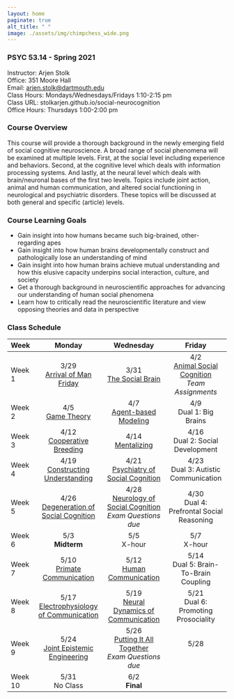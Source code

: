 ```yaml
---
layout: home
paginate: true
alt_title: " "
image: ./assets/img/chimpchess_wide.png
---
```


### PSYC 53.14 - Spring 2021
Instructor: Arjen Stolk  
Office: 351 Moore Hall  
Email: arjen.stolk@dartmouth.edu  
Class Hours: Mondays/Wednesdays/Fridays 1:10-2:15 pm  
Class URL: stolkarjen.github.io/social-neurocognition  
Office Hours: Thursdays 1:00-2:00 pm

### Course Overview
This course will provide a thorough background in the newly emerging field of social cognitive neuroscience. A broad range of social phenomena will be examined at multiple levels. First, at the social level including experience and behaviors. Second, at the cognitive level which deals with information processing systems. And lastly, at the neural level which deals with brain/neuronal bases of the first two levels. Topics include joint action, animal and human communication, and altered social functioning in neurological and psychiatric disorders. These topics will be discussed at both general and specific (article) levels.

### Course Learning Goals
-	Gain insight into how humans became such big-brained, other-regarding apes
-	Gain insight into how human brains developmentally construct and pathologically lose an understanding of mind
-	Gain insight into how human brains achieve mutual understanding and how this elusive capacity underpins social interaction, culture, and society
-	Get a thorough background in neuroscientific approaches for advancing our understanding of human social phenomena  
-	Learn how to critically read the neuroscientific literature and view opposing theories and data in perspective

### Class Schedule
| Week         |     Monday     |   Wednesday   |     Friday    |
| :---         |     :---:      |     :---:     |     :---:     |
| Week 1       | 3/29 <br /> [Arrival of Man Friday](./book/L01-ManFriday.md) | 3/31 <br /> [The Social Brain](./book/L02-SocialBrain.md) | 4/2 <br /> [Animal Social Cognition](./book/L03-AnimalSocialCognition.md) <br /> *Team Assignments* |
| Week 2       | 4/5 <br /> [Game Theory](./book/L04-GameTheory.md) | 4/7 <br /> [Agent-based Modeling](./book/L05-AgentBasedModeling.md) | 4/9 <br /> Dual 1: Big Brains |
| Week 3       | 4/12 <br /> [Cooperative Breeding](./book/L06-CooperativeBreeding.md) | 4/14 <br /> [Mentalizing](./book/L07-Mentalizing.md) | 4/16 <br /> Dual 2: Social Development |
| Week 4       | 4/19 <br /> [Constructing Understanding](./book/L08-ConstructingUnderstanding.md) | 4/21 <br /> [Psychiatry of Social Cognition](./book/L09-PsychiatrySocialCognition.md) | 4/23 <br /> Dual 3: Autistic Communication |
| Week 5       | 4/26 <br /> [Degeneration of Social Cognition](./book/L10-DegenerationSocialCognition.md) | 4/28 <br /> [Neurology of Social Cognition](./book/L11-NeurologySocialCognition.md) <br /> *Exam Questions due* | 4/30 <br /> Dual 4: Prefrontal Social Reasoning |
| Week 6       | 5/3 <br /> **Midterm** | 5/5 <br /> X-hour | 5/7 <br /> X-hour |
| Week 7       | 5/10 <br /> [Primate Communication](./book/L12-PrimateCommunication.md) | 5/12 <br /> [Human Communication](./book/L13-HumanCommunication.md) | 5/14 <br /> Dual 5: Brain-To-Brain Coupling |
| Week 8       | 5/17 <br /> [Electrophysiology of Communication](./book/L14-ElectrophysiologyCommunication.md) | 5/19 <br /> [Neural Dynamics of Communication](./book/L15-NeuralDynamicsCommunication.md) | 5/21 <br /> Dual 6: Promoting Prosociality |
| Week 9       | 5/24 <br /> [Joint Epistemic Engineering](./book/L16-JointEpistemicEngineering.md) | 5/26 <br /> [Putting It All Together](./book/L17-PuttingItAllTogether.md) <br /> *Exam Questions due* | 5/28 <br /> <br /> |
| Week 10      | 5/31 <br /> No Class | 6/2 <br /> **Final** | |

